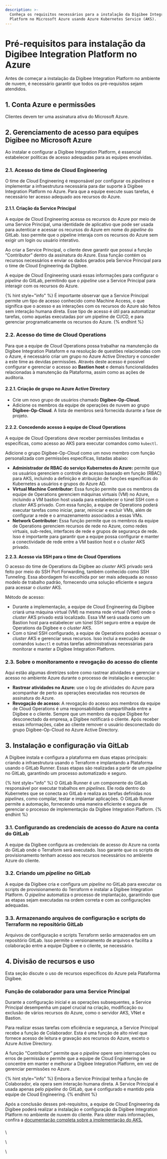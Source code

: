 ```yaml
---
description: >-
  Conheça os requisitos necessários para a instalação da Digibee Integration
  Platform no Microsoft Azure usando Azure Kubernetes Service (AKS).
---
```


# Pré-requisitos para instalação da Digibee Integration Platform no Azure

Antes de começar a instalação da Digibee Integration Platform no ambiente de nuvem, é necessário garantir que todos os pré-requisitos sejam atendidos.

## 1. Conta Azure e permissões&#x20;

Clientes devem ter uma assinatura ativa do Microsoft Azure.

## 2. Gerenciamento de acesso para equipes Digibee no Microsoft Azure

Ao instalar e configurar a Digibee Integration Platform, é essencial estabelecer políticas de acesso adequadas para as equipes envolvidas.

### 2.1. Acesso do time de Cloud Engineering

O time de Cloud Engineering é responsável por configurar os _pipelines_ e implementar a infraestrutura necessária para dar suporte à Digibee Integration Platform no Azure. Para que a equipe execute suas tarefas, é necessário ter acesso adequado aos recursos do Azure.

#### 2.1.1. Criação da Service Principal

A equipe de Cloud Engineering acessa os recursos do Azure por meio de uma Service Principal, uma identidade de aplicativo que pode ser usada para autenticar e acessar os recursos do Azure em nome do _pipeline_ do GitLab. Isso permite que o pipeline interaja com os recursos do Azure sem exigir um login ou usuário interativo.

Ao criar a Service Principal, o cliente deve garantir que possui a função “Contributor” dentro da assinatura do Azure. Essa função contém os recursos necessários e enviar os dados gerados pela Service Principal para o time de Cloud Engineering da Digibee.&#x20;

A equipe de Cloud Engineering usará essas informações para configurar o _pipeline_ do GitLab, permitindo que o _pipeline_ use a Service Principal para interagir com os recursos do Azure.

{% hint style="info" %}
É importante observar que a Service Principal permite um tipo de acesso conhecido como Machine Access, o que significa que o acesso e as interações com os recursos do Azure são feitos sem interação humana direta. Esse tipo de acesso é útil para automatizar tarefas, como aquelas executadas por um pipeline de CI/CD, e para gerenciar programaticamente os recursos do Azure.
{% endhint %}

### 2.2. Acesso do time de Cloud Operations

Para que a equipe de Cloud Operations possa trabalhar na manutenção da Digibee Integration Plataform e na resolução de questões relacionadas com o Azure, é necessário criar um grupo no Azure Active Directory e conceder a este time as devidas permissões. Através deste acesso é possível configurar e gerenciar o acesso ao **Bastion host** e demais funcionalidades relacionadas à manutenção da Plataforma, assim como as ações de auditoria.

#### 2.2.1. Criação de grupo no Azure Active Directory

* Crie um novo grupo de usuários chamado **Digibee-Op-Cloud.**
* Adicione os membros da equipe de operações de nuvem ao grupo **Digibee-Op-Cloud**. A lista de membros será fornecida durante a fase de projeto.

#### 2.2.2. Concedendo acesso à equipe de Cloud Operations

A equipe de Cloud Operations deve receber permissões limitadas e específicas, como acesso ao AKS para executar comandos como `kubectl`.

Adicione o grupo Digibee-Op-Cloud como um novo membro com função personalizada com permissões específicas, listadas abaixo:

* **Administrador de RBAC do serviço Kubernetes do Azure:** permite que os usuários gerenciem o controle de acesso baseado em função (RBAC) para AKS, incluindo a definição e atribuição de funções específicas do Kubernetes a usuários e grupos do Azure AD.
* **Virtual Machine Contributor:** Essa função permite que os membros da equipe de Operations gerenciem máquinas virtuais (VM) no Azure, incluindo a VM bastion host usada para estabelecer o túnel SSH com o _cluster_ AKS privado. Com essa função, a equipe de Operations poderá executar tarefas como iniciar, parar, reiniciar e excluir VMs, além de configurar a rede e o armazenamento associados a essas VMs.
* **Network Contributor:** Essa função permite que os membros da equipe de Operations gerenciem recursos de rede no Azure, como redes virtuais, sub-redes, interfaces de rede e grupos de segurança de rede. Isso é importante para garantir que a equipe possa configurar e manter a conectividade de rede entre a VM bastion host e o _cluster_ AKS privado.

**2.2.3. Acesso via SSH para o time de Cloud Operations**

O acesso do time de Operations da Digibee ao _cluster_ AKS privado será feito por meio do SSH Port Forwarding, também conhecido como SSH Tunneling. Essa abordagem foi escolhida por ser mais adequada ao nosso modelo de trabalho padrão, fornecendo uma solução eficiente e segura para acessar o _cluster_ AKS.

Método de acesso:&#x20;

* Durante a implementação, a equipe de Cloud Engineering da Digibee criará uma máquina virtual (VM) na mesma rede virtual (VNet) onde o _cluster_ AKS privado está localizado. Essa VM será usada como um Bastion host para estabelecer um túnel SSH seguro entre a equipe de Operations da Digibee e o _cluster_ AKS.
* Com o túnel SSH configurado, a equipe de Operations poderá acessar o _cluster_ AKS e gerenciar seus recursos. Isso inclui a execução de comandos `kubectl` e outras tarefas administrativas necessárias para monitorar e manter a Digibee Integration Platform.

### 2.3. Sobre o monitoramento e revogação do acesso do cliente

Aqui estão algumas diretrizes sobre como rastrear atividades e gerenciar o acesso no ambiente Azure durante o processo de instalação e execução:

* **Rastrear atividades no Azure:** use o log de atividades do Azure para acompanhar de perto as operações executadas nos recursos de assinatura do Azure.&#x20;
* **Revogação de acesso:** A revogação do acesso aos membros da equipe de Cloud Operations é uma responsabilidade compartilhada entre a Digibee e o cliente. Sempre que um membro da equipe Digibee for desconectado da empresa, a Digibee notificará o cliente. Após receber essas informações, cabe ao cliente remover o usuário desconectado do grupo Digibee-Op-Cloud no Azure Active Directory.

## 3. Instalação e configuração via GitLab

A Digibee instala e configura a plataforma em duas etapas principais: criando a infraestrutura usando o Terraform e implantando a Plataforma usando o GitLab Runner. Essas etapas são realizadas a partir de um _pipeline_ no GitLab, garantindo um processo automatizado e seguro.

{% hint style="info" %}
O GitLab Runner é um componente do GitLab responsável por executar trabalhos em _pipelines_. Ele roda dentro do Kubernetes que se conecta ao GitLab e realiza as tarefas definidas nos _pipelines_, como compilar, testar e implantar aplicações. O GitLab Runner permite a automação, fornecendo uma maneira eficiente e segura de gerenciar o processo de implementação da Digibee Integration Platform.
{% endhint %}

### 3.1. Configurando as credenciais de acesso do Azure na conta do GitLab

A equipe da Digibee configura as credenciais de acesso do Azure na conta do GitLab onde o Terraform será executado. Isso garante que os scripts de provisionamento tenham acesso aos recursos necessários no ambiente Azure do cliente.

### 3.2. Criando um _pipeline_ no GitLab

A equipe da Digibee cria e configura um _pipeline_ no GitLab para executar os scripts de provisionamento do Terraform e instalar a Digibee Integration Platform. O _pipeline_ automatiza o processo de implantação, garantindo que as etapas sejam executadas na ordem correta e com as configurações adequadas.

### 3.3. Armazenando arquivos de configuração e scripts do Terraform no repositório GitLab

Arquivos de configuração e scripts Terraform serão armazenados em um repositório GitLab. Isso permite o versionamento de arquivos e facilita a colaboração entre a equipe Digibee e o cliente, se necessário.

## 4. Divisão de recursos e uso

Esta seção discute o uso de recursos específicos do Azure pela Plataforma Digibee.

### Função de colaborador para uma Service Principal

Durante a configuração inicial e as operações subsequentes, a Service Principal desempenha um papel crucial na criação, modificação ou exclusão de vários recursos do Azure, como o servidor AKS, VNet e Bastion.

Para realizar essas tarefas com eficiência e segurança, a Service Principal recebe a função de Colaborador. Esta é uma função de alto nível que fornece acesso de leitura e gravação aos recursos do Azure, exceto o Azure Active Directory.

A função "Contributor" permite que o _pipeline_ opere sem interrupções ou erros de permissão e permite que a equipe de Cloud Engineering se concentre em manter e melhorar a Digibee Integration Platform, em vez de gerenciar permissões no Azure.

{% hint style="info" %}
Embora a Service Principal tenha a função de Colaborador, ela opera sem interação humana direta. A Service Principal é usada apenas pelo _pipeline_ do GitLab, que é configurado e mantido pela equipe de Cloud Engineering.&#x20;
{% endhint %}

Após a conclusão desses pré-requisitos, a equipe de Cloud Engineering da Digibee poderá realizar a instalação e configuração da Digibee Integration Platform no ambiente de nuvem do cliente. Para obter mais informações, confira a [documentação completa sobre a implementação do AKS.](https://docs.digibee.com/documentation/v/pt-br/plataforma/saas-dedicado-na-digibee-integration-platform/instalacao-do-digibee-dedicated-saas-no-azure)

###

\


\


\
